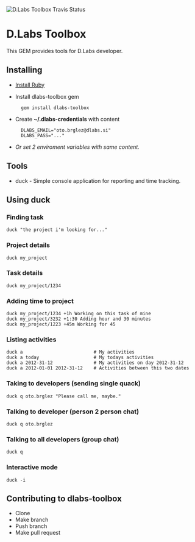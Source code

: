 ![D.Labs Toolbox Travis Status](https://secure.travis-ci.org/otobrglez/dlabs-toolbox.png?branch=master)

# D.Labs Toolbox

This GEM provides tools for D.Labs developer.

## Installing

* [Install Ruby](http://www.ruby-lang.org/en/downloads/)
* Install dlabs-toolbox gem

		gem install dlabs-toolbox

* Create **~/.dlabs-credentials** with content

		DLABS_EMAIL="oto.brglez@dlabs.si"
		DLABS_PASS="..."

* *Or set 2 enviroment variables with same content.*

## Tools

* duck - Simple console application for reporting and time tracking.

## Using **duck**

### Finding task
	duck "the project i'm looking for..."

### Project details
	duck my_project

### Task details
	duck my_project/1234
    
### Adding time to project
	duck my_project/1234 +1h Working on this task of mine
    duck my_project/3232 +1:30 Adding hour and 30 minutes
    duck my_project/1223 +45m Working for 45

### Listing activities
    duck a							# My activities
	duck a today					# My todays activities
    duck a 2012-31-12				# My activities on day 2012-31-12
    duck a 2012-01-01 2012-31-12	# Activities between this two dates

### Taking to developers (sending single quack)
	duck q oto.brglez "Please call me, maybe."

### Talking to developer (person 2 person chat)
	duck q oto.brglez
    
### Talking to all developers (group chat)
	duck q

### Interactive mode
	duck -i

## Contributing to dlabs-toolbox

* Clone
* Make branch
* Push branch
* Make pull request

